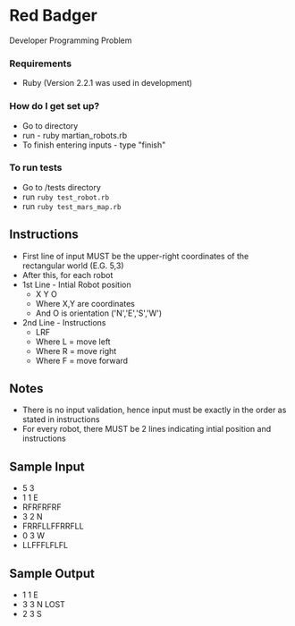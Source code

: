 # Red Badger #
Developer Programming Problem

### Requirements ###

* Ruby (Version 2.2.1 was used in development)

### How do I get set up? ###

* Go to directory
* run - ruby martian_robots.rb
* To finish entering inputs - type "finish"

### To run tests ###
* Go to /tests directory
* run `ruby test_robot.rb`
* run `ruby test_mars_map.rb`

## Instructions ##
* First line of input MUST be the upper-right coordinates of the rectangular world (E.G. 5,3)
* After this, for each robot
* 1st Line - Intial Robot position
	* X Y O
	* Where X,Y are coordinates
	* And O is orientation ('N','E','S','W')
* 2nd Line - Instructions
	* LRF
	* Where L = move left
	* Where R = move right
	* Where F = move forward

## Notes ##
* There is no input validation, hence input must be exactly in the order as stated in instructions
* For every robot, there MUST be 2 lines indicating intial position and instructions

## Sample Input ##
* 5 3
* 1 1 E
* RFRFRFRF
* 3 2 N
* FRRFLLFFRRFLL
* 0 3 W
* LLFFFLFLFL

## Sample Output ##
* 1 1 E
* 3 3 N LOST
* 2 3 S
